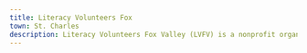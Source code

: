 ```yaml
---
title: Literacy Volunteers Fox
town: St. Charles
description: Literacy Volunteers Fox Valley (LVFV) is a nonprofit organization that helps adults in the Tri-City area improve their English reading, writing, speaking, and comprehension skills. They offer free, one-to-one tutoring, matching trained volunteer tutors with learners based on their goals and schedules. Whether someone needs English skills for work, school, or everyday life, LVFV provides personalized support to help individuals become more confident and independent. Tutoring sessions are flexible and often held at local libraries or online.
---
```

